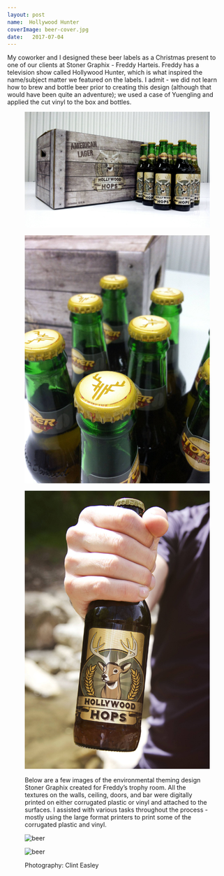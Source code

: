 ```yaml
---
layout: post
name:  Hollywood Hunter
coverImage: beer-cover.jpg
date:   2017-07-04
---
```


My coworker and I designed these beer labels as a Christmas present to one of our clients at Stoner Graphix - Freddy Harteis. Freddy has a television show called Hollywood Hunter, which is what inspired the name/subject matter we featured on the labels. I admit - we did not learn how to brew and bottle beer prior to creating this design (although that would have been quite an adventure); we used a case of Yuengling and applied the cut vinyl to the box and bottles.

<figure>
    <img src="../img/beer-1.jpg" alt="beer" />
</figure>
<figure>
    <img src="../img/beer-2.jpg" alt="beer" />
</figure>
<figure>
    <img src="../img/beer-3.jpg" alt="beer" />
</figure>
<figure>
    <figcaption>
        <p>Below are a few images of the environmental theming design Stoner Graphix created for Freddy’s trophy room. All the textures on the walls, ceiling, doors, and bar were digitally printed on either corrugated plastic or vinyl and attached to the surfaces. I assisted with various tasks throughout the process - mostly using the large format printers to print some of the corrugated plastic and vinyl.</p>
    </figcaption>
    <img src="../img/beer-4.jpg" alt="beer" />
</figure>
<figure>
    <img src="../img/beer-5.jpg" alt="beer" />
    <figcaption>
        <p>Photography: Clint Easley</p>
    </figcaption>
</figure>
